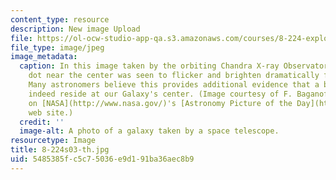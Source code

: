 ```yaml
---
content_type: resource
description: New image Upload
file: https://ol-ocw-studio-app-qa.s3.amazonaws.com/courses/8-224-exploring-black-holes-general-relativity-astrophysics-spring-2003/5485385fc5c75036e9d191ba36aec8b9_8-224s03-th.jpg
file_type: image/jpeg
image_metadata:
  caption: In this image taken by the orbiting Chandra X-ray Observatory, the bright
    dot near the center was seen to flicker and brighten dramatically for a few minutes.
    Many astronomers believe this provides additional evidence that a black hole does
    indeed reside at our Galaxy's center. (Image courtesy of F. Baganoff, MIT as presented
    on [NASA](http://www.nasa.gov/)'s [Astronomy Picture of the Day](http://apod.gsfc.nasa.gov/apod/)
    web site.)
  credit: ''
  image-alt: A photo of a galaxy taken by a space telescope.
resourcetype: Image
title: 8-224s03-th.jpg
uid: 5485385f-c5c7-5036-e9d1-91ba36aec8b9
---
```

